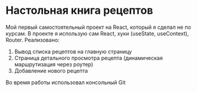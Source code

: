 # Настольная книга рецептов
Мой первый самостоятельный проект на React, который я сделал не по курсам.
В проекте я использую сам React, хуки (useState, useContext), Router.
Реализовано:
1. Вывод списка рецептов на главную страницу
2. Страница детального просмотра рецепта (динамическая маршрутизация через роутер)
3. Добавление нового рецепта

Во время работы использовал консольный Git 